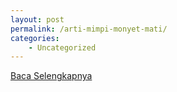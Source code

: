```yaml
---
layout: post
permalink: /arti-mimpi-monyet-mati/
categories:
    - Uncategorized
---
```


[Baca Selengkapnya](/10)